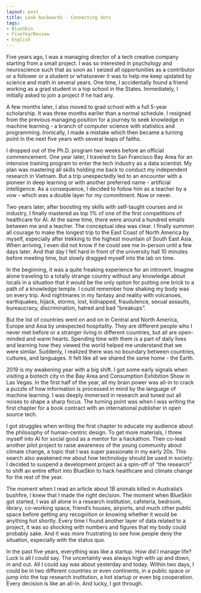 ```yaml
---
layout: post
title: Look backwards - Connecting dots
tags:
- BlueSkin
- FiveYearReview
- English
---
```


Five years ago, I was a managing director of a tech creative company starting from a small project. I was so interested in psychology and neuroscience such that as soon as I seized all opportunities as a contributor or a follower or a student or whatsoever it was to help me keep updated by science and math in several years. One time, I accidentally found a friend working as a grad student in a top school in the States. Immediately, I initially asked to join a project if he had any.

A few months later, I also moved to grad school with a full 5-year scholarship. It was three months earlier than a normal schedule. I resigned from the previous managing position for a journey to seek knowledge in machine learning - a branch of computer science with statistics and programming. Ironically, I made a mistake which then became a turning point in the next five years with several leaps of faiths.

I dropped out of the Ph.D. program two weeks before an official commencement. One year later, I traveled to San Francisco Bay Area for an intensive training program to enter the tech industry as a data scientist. My plan was mastering all skills holding me back to conduct my independent research in Vietnam. But a trip unexpectedly led to an encounter with a pioneer in deep learning or with another preferred name - artificial intelligence. As a consequence, I decided to follow him as a teacher by a vow - which was a double layer for my commitment. Now or never.

Two years later, after boosting my skills with self-taught courses and in industry, I finally mastered as top 1% of one of the first competitions of healthcare for AI. At the same time, there were around a hundred emails between me and a teacher. The conceptual idea was clear. I finally summon all courage to make the longest trip to the East Coast of North America by myself, especially after trekking to the highest mountain of South East Asia. When arriving, I even did not know if he could see me in-person until a few days later. And that day I fell hard in front of the university hall 10 minutes before meeting time, but slowly dragged myself into the lab on time.

In the beginning, it was a quite freaking experience for an introvert. Imagine alone traveling to a totally strange country without any knowledge about locals in a situation that it would be the only option for putting one brick to a path of a knowledge temple. I could remember how shaking my body was on every trip. And nightmares in my fantasy and reality with volcanoes, earthquakes, hijack, storms, lost, kidnapped, fraudulence, sexual assaults, bureaucracy, discrimination, hatred and bad “breakups”. 

But the list of countries went on and on in Central and North America, Europe and Asia by unexpected hospitality. They are different people who I never met before or a stranger living in different countries, but all are open-minded and warm hearts. Spending time with them is a part of daily lives and learning how they viewed the world helped me understand that we were similar. Suddenly, I realized there was no boundary between countries, cultures, and languages. It felt like all we shared the same home - the Earth.

2019 is my awakening year with a big shift. I got some early signals when visiting a biotech city in the Bay Area and Consumption Exhibition Show in Las Vegas. In the first half of the year, all my brain power was all-in to crack a puzzle of how information is processed in mind by the language of machine learning. I was deeply immersed in research and tuned out all noises to shape a sharp focus. The turning point was when I was writing the first chapter for a book contract with an international publisher in open source tech.

I got struggles when writing the first chapter to educate my audience about the philosophy of human-centric design. To get more materials, I threw myself into AI for social good as a mentor for a hackathon. Then co-lead another pilot project to raise awareness of the young community about climate change, a topic that I was super passionate in my early 20s. This search also awakened me about how technology should be used in society. I decided to suspend a development project as a spin-off of “the research” to shift an entire effort into BlueSkin to hack healthcare and climate change for the rest of the year. 

The moment when I read an article about 1B animals killed in Australia’s bushfire, I knew that I made the right decision. The moment when BlueSkin got started, I was all alone in a research institution, cafeteria, bedroom, library, co-working space, friend’s houses, airports, and much other public space before getting any recognition or knowing whether it would be anything hot shortly. Every time I found another layer of data related to a project, it was so shocking with numbers and figures that my body could probably sake. And it was more frustrating to see how people deny the situation, especially with the status quo.

In the past five years, everything was like a startup. How did I manage life? Luck is all I could say. The uncertainty was always high with up and down, in and out. All I could say was about yesterday and today. Within two days, I could be in two different countries or even continents, in a public space or jump into the top research institution, a hot startup or even big cooperation. Every decision is like an all-in. And lucky, I got through.

